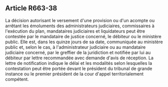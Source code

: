 Article R663-38
----
La décision autorisant le versement d'une provision ou d'un acompte ou arrêtant
les émoluments des administrateurs judiciaires, commissaires à l'exécution du
plan, mandataires judiciaires et liquidateurs peut être contestée par le
mandataire de justice concerné, le débiteur ou le ministère public. Elle est,
dans les quinze jours de sa date, communiquée au ministère public et, selon le
cas, à l'administrateur judiciaire ou au mandataire judiciaire concerné, par le
greffier de la juridiction et notifiée par lui au débiteur par lettre
recommandée avec demande d'avis de réception. La lettre de notification indique
le délai et les modalités selon lesquelles la contestation peut être portée
devant le président du tribunal de grande instance ou le premier président de la
cour d'appel territorialement compétent.
